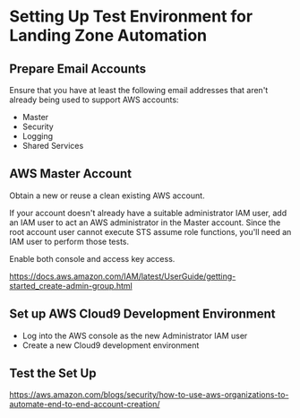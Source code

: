 # Setting Up Test Environment for Landing Zone Automation

## Prepare Email Accounts

Ensure that you have at least the following email addresses that aren't already being used to support AWS accounts:

* Master
* Security
* Logging
* Shared Services
 
## AWS Master Account

Obtain a new or reuse a clean existing AWS account.

If your account doesn't already have a suitable administrator IAM user, add an IAM user to act an AWS administrator in the Master account.  Since the root account user cannot execute STS assume role functions, you'll need an IAM user to perform those tests.

Enable both console and access key access. 

https://docs.aws.amazon.com/IAM/latest/UserGuide/getting-started_create-admin-group.html

## Set up AWS Cloud9 Development Environment

* Log into the AWS console as the new Administrator IAM user
* Create a new Cloud9 development environment

## Test the Set Up

https://aws.amazon.com/blogs/security/how-to-use-aws-organizations-to-automate-end-to-end-account-creation/
